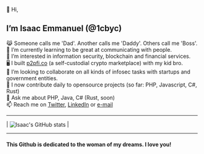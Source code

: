 👋 Hi,
## I’m Isaac Emmanuel (@1cbyc)

  😹 Someone calls me 'Dad'. Another calls me 'Daddy'. Others call me 'Boss'. <br>
  🌱 I’m currently learning to be great at communicating with people.<br>
  👀 I’m interested in information security, blockchain and financial services.<br>
  🖥 I built [p2pfi.co](https://alpha.p2pfi.co) (a self-custodial crypto marketplace) with my kid bro.<br>
  💞️ I’m looking to collaborate on all kinds of infosec tasks with startups and government entities.<br>
  🔭 I now contribute daily to opensource projects (so far: PHP, Javascript, C#, Rust) <br>
  🥋 Ask me about PHP, Java, C# (Rust, soon)<br>
  📫 Reach me on [Twitter](https://twitter.com/1cbyc), [LinkedIn](https://linkedin.com/in/isaacnsisong) or [e-mail](mailto:isaacnsisong@gmail.com?subject=[GitHub]) <br>
 <!-- 📫 Reach me via email: me@theirdaddy.com || isaacnsisong@gmail.com <br>-->
 <!-- 👀 I even have a blog, see https://theirdaddy.com  -->
  
---
<!--
| <img align="center" src="https://github-readme-stats.vercel.app/api?username=1cbyc&show_icons=true&include_all_commits=true&hide_border=true" alt="Isaac's GitHub stats" />| <img align="center" src="https://github-readme-stats.vercel.app/api/top-langs/?username=1cbyc&langs_count=8&layout=compact&hide_border=true" alt="Isaac's GitHub stats" /> |
| ------------- | ------------- |
<hr>
-->

| <img align="center" src="https://github-readme-stats.vercel.app/api/top-langs/?username=1cbyc&langs_count=8&layout=compact&hide_border=true" alt="Isaac's GitHub stats" /> |

<hr>

#### This Github  is dedicated to the woman of my dreams. I love you!
